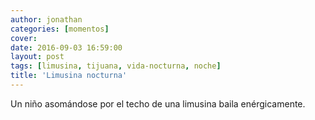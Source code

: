 ```yaml
---
author: jonathan
categories: [momentos]
cover: 
date: 2016-09-03 16:59:00
layout: post
tags: [limusina, tijuana, vida-nocturna, noche]
title: 'Limusina nocturna'
---
```


Un niño asomándose por el techo de una limusina baila enérgicamente.

